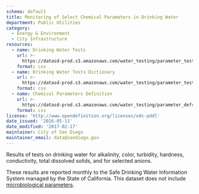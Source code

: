 ```yaml
---
schema: default
title: Monitoring of Select Chemical Parameters in Drinking Water
department: Public Utilities
category:
  - Energy & Environment
  - City Infrastructure
resources:
  - name: Drinking Water Tests
    url: >-
      https://datasd-prod.s3.amazonaws.com/water_testing/parameter_tests_datasd.csv
    format: csv
  - name: Drinking Water Tests Dictionary
    url: >-
      https://datasd-prod.s3.amazonaws.com/water_testing/parameter_tests_dictionary_datasd.csv
    format: csv
  - name: Chemical Parameters Definition
    url: >-
      https://datasd-prod.s3.amazonaws.com/water_testing/parameter_defs_datasd.csv
    format: csv
license: 'http://www.opendefinition.org/licenses/odc-pddl'
date_issued: '2016-05-11'
date_modified: '2017-02-17'
maintainer: City of San Diego
maintainer_email: data@sandiego.gov
---
```

Results of tests on drinking water for alkalinity, color, turbidity, hardness,
conductivity, total dissolved solids, and for selected anions.
<!--more-->
These results are reported monthly to the Safe Drinking Water Information
System managed by the State of California. This dataset does not include
<a href="/dataset/monitoring-indicator-bacteria-drinking-water/" target="_blank">microbiological parameters</a>.
